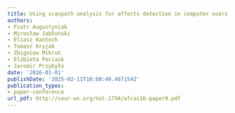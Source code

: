 ```yaml
---
title: Using scanpath analysis for affects detection in computer users
authors:
- Piotr Augustyniak
- Mirosław Jabłoński
- Eliasz Kańtoch
- Tomasz Kryjak
- Zbigniew Mikrut
- Elżbieta Pociask
- Jaromir Przybyło
date: '2016-01-01'
publishDate: '2025-02-11T18:08:49.467154Z'
publication_types:
- paper-conference
url_pdf: http://ceur-ws.org/Vol-1794/afcai16-paper9.pdf
---
```

